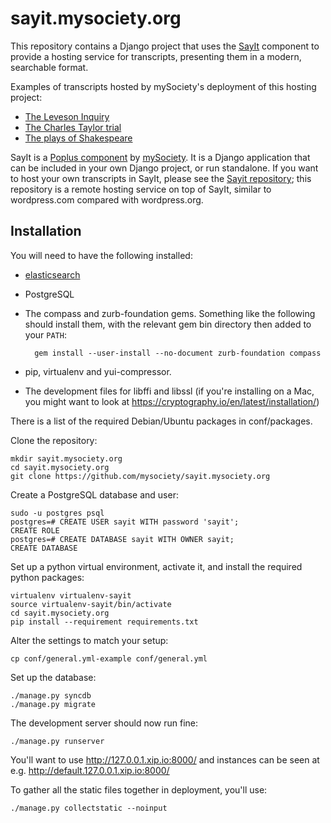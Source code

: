 sayit.mysociety.org
===================

This repository contains a Django project that uses the
[SayIt](https://github.com/mysociety/sayit) component to provide a hosting
service for transcripts, presenting them in a modern, searchable format.

Examples of transcripts hosted by mySociety's deployment of this hosting
project:

* [The Leveson Inquiry](http://leveson.sayit.mysociety.org/)
* [The Charles Taylor trial](http://charles-taylor.sayit.mysociety.org/)
* [The plays of Shakespeare](http://shakespeare.sayit.mysociety.org/)

SayIt is a [Poplus component](http://poplus.org/) by
[mySociety](http://www.mysociety.org/). It is a Django application that can be
included in your own Django project, or run standalone. If you want to host
your own transcripts in SayIt, please see the
[Sayit repository](https://github.com/mysociety/sayit); this repository is a
remote hosting service on top of SayIt, similar to wordpress.com compared with
wordpress.org.

Installation
------------

You will need to have the following installed:

* [elasticsearch](http://elasticsearch.org/)

* PostgreSQL

* The compass and zurb-foundation gems. Something like the following should
  install them, with the relevant gem bin directory then added to your `PATH`:

        gem install --user-install --no-document zurb-foundation compass

* pip, virtualenv and yui-compressor.

* The development files for libffi and libssl
  (if you're installing on a Mac, you might want to look at
  https://cryptography.io/en/latest/installation/)

There is a list of the required Debian/Ubuntu packages in conf/packages.

Clone the repository:

    mkdir sayit.mysociety.org
    cd sayit.mysociety.org
    git clone https://github.com/mysociety/sayit.mysociety.org

Create a PostgreSQL database and user:

    sudo -u postgres psql
    postgres=# CREATE USER sayit WITH password 'sayit';
    CREATE ROLE
    postgres=# CREATE DATABASE sayit WITH OWNER sayit;
    CREATE DATABASE

Set up a python virtual environment, activate it, and install the required
python packages:

    virtualenv virtualenv-sayit
    source virtualenv-sayit/bin/activate
    cd sayit.mysociety.org
    pip install --requirement requirements.txt

Alter the settings to match your setup:

    cp conf/general.yml-example conf/general.yml

Set up the database:

    ./manage.py syncdb
    ./manage.py migrate

The development server should now run fine:

    ./manage.py runserver

You'll want to use http://127.0.0.1.xip.io:8000/ and instances can be seen at
e.g. http://default.127.0.0.1.xip.io:8000/

To gather all the static files together in deployment, you'll use:

    ./manage.py collectstatic --noinput
